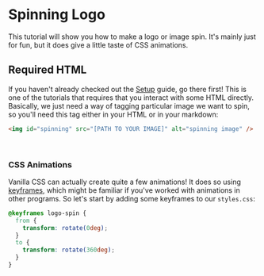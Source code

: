 # Spinning Logo

This tutorial will show you how to make a logo or image spin. It's mainly just for fun, but it does give a little taste of CSS animations.

## Required HTML

If you haven't already checked out the [Setup](../basics/setup.md) guide, go there first! This is one of the tutorials that requires that you interact with some HTML directly. Basically, we just need a way of tagging particular image we want to spin, so you'll need this tag either in your HTML or in your markdown:

```html
<img id="spinning" src="[PATH TO YOUR IMAGE]" alt="spinning image" />
```
&nbsp;

### CSS Animations

Vanilla CSS can actually create quite a few animations! It does so using [keyframes](https://www.w3schools.com/cssref/css3_pr_animation-keyframes.asp), which might be familiar if you've worked with animations in other programs. So let's start by adding some keyframes to our `styles.css`:

```css
@keyframes logo-spin {
  from {
    transform: rotate(0deg);
  }
  to {
    transform: rotate(360deg);
  }
}

```
